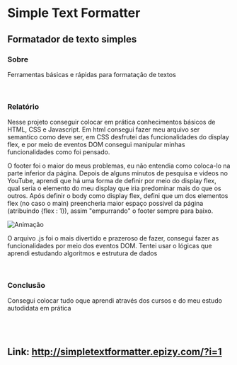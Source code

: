 <h1>Simple Text Formatter</h1>
<h2>Formatador de texto simples</h2>

<h3>Sobre</h3>
<p>Ferramentas básicas e rápidas para formatação de textos</p>
<br>
<h3>Relatório</h3>
<p>
    Nesse projeto conseguir colocar em prática conhecimentos básicos de HTML, CSS e Javascript. Em html 
    consegui fazer meu arquivo ser semantico como deve ser, em CSS desfrutei das funcionalidades
    do display flex, e por meio de eventos DOM consegui manipular minhas funcionalidades como foi pensado. 
</p>
<p>
    O footer foi o maior do meus problemas, eu não entendia como coloca-lo na parte inferior da página.
    Depois de alguns minutos de pesquisa e videos no YouTube, aprendi que há uma forma de definir por meio 
    do display flex, qual seria o elemento do meu display que iria predominar mais do que os outros. Após 
    definir o body como display flex, defini que um dos elementos flex (no caso o main) preencheria maior
    espaço possivel da página (atribuindo {flex : 1}), assim "empurrando" o footer sempre para baixo.
</p>

![Animação](https://user-images.githubusercontent.com/84913052/149833794-33cf7bd1-365b-4a34-804c-11495a192119.gif)

<p>
    O arquivo .js foi o mais divertido e prazeroso de fazer, consegui fazer as funcionalidades por meio dos eventos DOM.
    Tentei usar o lógicas que aprendi estudando algoritmos e estrutura de dados
</p>
<br>
<h3>Conclusão</h3>
<p>Consegui colocar tudo oque aprendi através dos cursos e do meu estudo autodidata em prática</p>

<br><br>
<h2>Link: <a href="http://simpletextformatter.epizy.com/?i=1">http://simpletextformatter.epizy.com/?i=1</a></h2>
